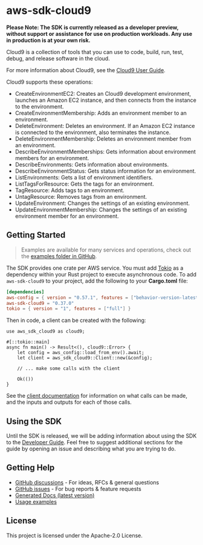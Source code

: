 # aws-sdk-cloud9

**Please Note: The SDK is currently released as a developer preview, without support or assistance for use
on production workloads. Any use in production is at your own risk.**

Cloud9 is a collection of tools that you can use to code, build, run, test, debug, and release software in the cloud.

For more information about Cloud9, see the [Cloud9 User Guide](https://docs.aws.amazon.com/cloud9/latest/user-guide).

Cloud9 supports these operations:
  - CreateEnvironmentEC2: Creates an Cloud9 development environment, launches an Amazon EC2 instance, and then connects from the instance to the environment.
  - CreateEnvironmentMembership: Adds an environment member to an environment.
  - DeleteEnvironment: Deletes an environment. If an Amazon EC2 instance is connected to the environment, also terminates the instance.
  - DeleteEnvironmentMembership: Deletes an environment member from an environment.
  - DescribeEnvironmentMemberships: Gets information about environment members for an environment.
  - DescribeEnvironments: Gets information about environments.
  - DescribeEnvironmentStatus: Gets status information for an environment.
  - ListEnvironments: Gets a list of environment identifiers.
  - ListTagsForResource: Gets the tags for an environment.
  - TagResource: Adds tags to an environment.
  - UntagResource: Removes tags from an environment.
  - UpdateEnvironment: Changes the settings of an existing environment.
  - UpdateEnvironmentMembership: Changes the settings of an existing environment member for an environment.

## Getting Started

> Examples are available for many services and operations, check out the
> [examples folder in GitHub](https://github.com/awslabs/aws-sdk-rust/tree/main/examples).

The SDK provides one crate per AWS service. You must add [Tokio](https://crates.io/crates/tokio)
as a dependency within your Rust project to execute asynchronous code. To add `aws-sdk-cloud9` to
your project, add the following to your **Cargo.toml** file:

```toml
[dependencies]
aws-config = { version = "0.57.1", features = ["behavior-version-latest"] }
aws-sdk-cloud9 = "0.37.0"
tokio = { version = "1", features = ["full"] }
```

Then in code, a client can be created with the following:

```rust,no_run
use aws_sdk_cloud9 as cloud9;

#[::tokio::main]
async fn main() -> Result<(), cloud9::Error> {
    let config = aws_config::load_from_env().await;
    let client = aws_sdk_cloud9::Client::new(&config);

    // ... make some calls with the client

    Ok(())
}
```

See the [client documentation](https://docs.rs/aws-sdk-cloud9/latest/aws_sdk_cloud9/client/struct.Client.html)
for information on what calls can be made, and the inputs and outputs for each of those calls.

## Using the SDK

Until the SDK is released, we will be adding information about using the SDK to the
[Developer Guide](https://docs.aws.amazon.com/sdk-for-rust/latest/dg/welcome.html). Feel free to suggest
additional sections for the guide by opening an issue and describing what you are trying to do.

## Getting Help

* [GitHub discussions](https://github.com/awslabs/aws-sdk-rust/discussions) - For ideas, RFCs & general questions
* [GitHub issues](https://github.com/awslabs/aws-sdk-rust/issues/new/choose) - For bug reports & feature requests
* [Generated Docs (latest version)](https://awslabs.github.io/aws-sdk-rust/)
* [Usage examples](https://github.com/awslabs/aws-sdk-rust/tree/main/examples)

## License

This project is licensed under the Apache-2.0 License.

